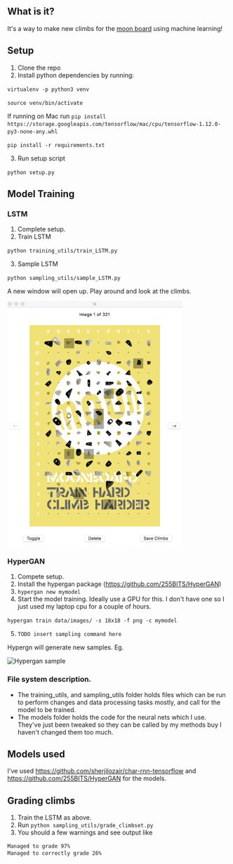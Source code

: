 ## What is it?

It's a way to make new climbs for the [moon board](https://www.moonboard.com/) using machine learning!

## Setup

1. Clone the repo
2. Install python dependencies by running:

`virtualenv -p python3 venv`

`source venv/bin/activate`

If running on Mac run
`pip install https://storage.googleapis.com/tensorflow/mac/cpu/tensorflow-1.12.0-py3-none-any.whl`

`pip install -r requirements.txt`

3. Run setup script

`python setup.py`

## Model Training

### LSTM

1. Complete setup.
2. Train LSTM

`python training_utils/train_LSTM.py`

3. Sample LSTM

`python sampling_utils/sample_LSTM.py`

A new window will open up. Play around and look at the climbs.

<img src="climb_viewer/Ui.png" width="400">

### HyperGAN

1. Compete setup.
2. Install the hypergan package (https://github.com/255BITS/HyperGAN)
3. `hypergan new mymodel`
4. Start the model training. Ideally use a GPU for this. I don't have one so I just used my laptop cpu for a couple of hours.

`hypergan train data/images/ -s 18x18 -f png -c mymodel`

5. `TODO insert sampling command here` 

Hypergn will generate new samples. Eg.

![Hypergan sample](https://github.com/andrew-houghton/moon-board-climbing/blob/master/climb_viewer/temp.png)

### File system description.

* The training_utils, and sampling_utils folder holds files which can be run to perform changes and data processing tasks mostly, and call for the model to be trained.
* The models folder holds the code for the neural nets which I use. They've just been tweaked so they can be called by my methods buy I haven't changed them too much.

## Models used

I've used https://github.com/sherjilozair/char-rnn-tensorflow and https://github.com/255BITS/HyperGAN for the models.

## Grading climbs

1. Train the LSTM as above.
2. Run `python sampling_utils/grade_climbset.py`
3. You should a few warnings and see output like
```
Managed to grade 97%
Managed to correctly grade 26%
```
